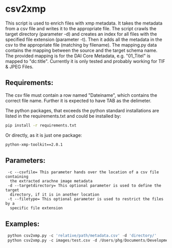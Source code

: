 # csv2xmp
This script is used to enrich files with xmp metadata.
It takes the metadata from a csv file and writes it to the appropriate file.
The script crawls the target directory (parameter -d) and creates an index
for all files with the specified file extension (parameter -t). Then it
adds all the metadata in the csv to the appropriate file (matching by filename).
The mapping.py data contains the mapping between the source and the target
schema name. The provided mapping is for the DAI Core Metadata, e.g.
"01_Titel" is mapped to "dc:title".
Currently it is only tested and probably working for TIF & JPEG Files.

## Requirements:
The csv file must contain a row named "Dateiname", which contains the correct
file name. Further it is expected to have TAB as the delimeter.

The python packages, that exceeds the python standard installations are listed in the requirements.txt and could be installed by:
```bash
pip install -r requirements.txt
```
Or directly, as it is just one package:
```bash
python-xmp-toolkit==2.0.1
```

## Parameters:
```
 -c --csvfile= This parameter hands over the location of a csv file containing
  the extracted arachne image metadata
 -d --targetdirectory= This optional parameter is used to define the target
  directory, if it is in another location
 -t --filetype= This optional parameter is used to restrict the files by a
  specific file extension
```

## Examples:
```python
 python csv2xmp.py -c 'relative/path/metadata.csv' -d 'directory/'
 python csv2xmp.py -c images/test.csv -d /Users/phg/Documents/Development/ianus-scripts/csv2xmp/ -t JPG
```

